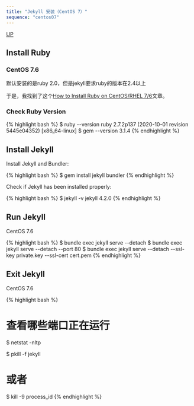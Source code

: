 ```yaml
---
title: "Jekyll 安装（CentOS 7）"
sequence: "centos07"
---
```


[UP](/jekyll/jekyll-index.html)

## Install Ruby

### CentOS 7.6

默认安装的是ruby 2.0，但是jekyll要求ruby的版本在2.4以上

于是，我找到了这个[How to Install Ruby on CentOS/RHEL 7/6](https://tecadmin.net/install-ruby-latest-stable-centos/)文章。

### Check Ruby Version

{% highlight bash %}
$ ruby --version
ruby 2.7.2p137 (2020-10-01 revision 5445e04352) [x86_64-linux]
$ gem --version
3.1.4
{% endhighlight %}

## Install Jekyll

Install Jekyll and Bundler:

{% highlight bash %}
$ gem install jekyll bundler
{% endhighlight %}

Check if Jekyll has been installed properly:

{% highlight bash %}
$ jekyll -v
jekyll 4.2.0
{% endhighlight %}

## Run Jekyll

CentOS 7.6

{% highlight bash %}
$ bundle exec jekyll serve --detach
$ bundle exec jekyll serve --detach --port 80
$ bundle exec jekyll serve --detach --ssl-key private.key --ssl-cert cert.pem
{% endhighlight %}

## Exit Jekyll

CentOS 7.6

{% highlight bash %}
# 查看哪些端口正在运行
$ netstat -nltp

$ pkill -f jekyll
# 或者
$ kill -9 process_id
{% endhighlight %}

